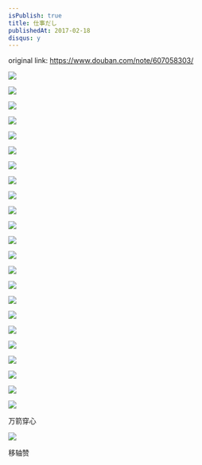 ```yaml
---
isPublish: true
title: 仕事だし
publishedAt: 2017-02-18
disqus: y
---
```


original link: https://www.douban.com/note/607058303/

![](../../assets/images/its-work/p40724855.jpg)

![](../../assets/images/its-work/p40724878.jpg)

![](../../assets/images/its-work/p40724888.jpg)

![](../../assets/images/its-work/p40724887.jpg)

![](../../assets/images/its-work/p40724903.jpg)

![](../../assets/images/its-work/p40724904.jpg)

![](../../assets/images/its-work/p40724910.jpg)

![](../../assets/images/its-work/p40724911.jpg)

![](../../assets/images/its-work/p40724918.jpg)

![](../../assets/images/its-work/p40724921.jpg)

![](../../assets/images/its-work/p40724932.jpg)

![](../../assets/images/its-work/p40724927.jpg)

![](../../assets/images/its-work/p40724936.jpg)

![](../../assets/images/its-work/p40724935.jpg)

![](../../assets/images/its-work/p40724947.jpg)

![](../../assets/images/its-work/p40724942.jpg)

![](../../assets/images/its-work/p40724954.jpg)

![](../../assets/images/its-work/p40724955.jpg)

![](../../assets/images/its-work/p40724996.jpg)

![](../../assets/images/its-work/p40724998.jpg)

![](../../assets/images/its-work/p40725032.jpg)

![](../../assets/images/its-work/p40725033.jpg)

![](../../assets/images/its-work/p40725038.jpg)

万箭穿心

![](../../assets/images/its-work/p40725064.jpg)

移轴赞
